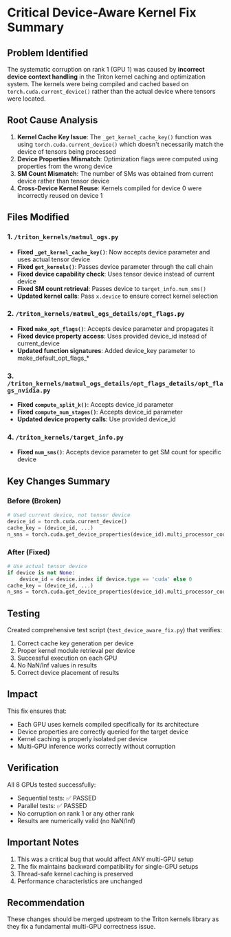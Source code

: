 # Critical Device-Aware Kernel Fix Summary

## Problem Identified
The systematic corruption on rank 1 (GPU 1) was caused by **incorrect device context handling** in the Triton kernel caching and optimization system. The kernels were being compiled and cached based on `torch.cuda.current_device()` rather than the actual device where tensors were located.

## Root Cause Analysis
1. **Kernel Cache Key Issue**: The `_get_kernel_cache_key()` function was using `torch.cuda.current_device()` which doesn't necessarily match the device of tensors being processed
2. **Device Properties Mismatch**: Optimization flags were computed using properties from the wrong device 
3. **SM Count Mismatch**: The number of SMs was obtained from current device rather than tensor device
4. **Cross-Device Kernel Reuse**: Kernels compiled for device 0 were incorrectly reused on device 1

## Files Modified

### 1. `/triton_kernels/matmul_ogs.py`
- **Fixed `_get_kernel_cache_key()`**: Now accepts device parameter and uses actual tensor device
- **Fixed `get_kernels()`**: Passes device parameter through the call chain
- **Fixed device capability check**: Uses tensor device instead of current device
- **Fixed SM count retrieval**: Passes device to `target_info.num_sms()`
- **Updated kernel calls**: Pass `x.device` to ensure correct kernel selection

### 2. `/triton_kernels/matmul_ogs_details/opt_flags.py`
- **Fixed `make_opt_flags()`**: Accepts device parameter and propagates it
- **Fixed device property access**: Uses provided device_id instead of current_device
- **Updated function signatures**: Added device_key parameter to make_default_opt_flags_*

### 3. `/triton_kernels/matmul_ogs_details/opt_flags_details/opt_flags_nvidia.py`
- **Fixed `compute_split_k()`**: Accepts device_id parameter
- **Fixed `compute_num_stages()`**: Accepts device_id parameter
- **Updated device property calls**: Use provided device_id

### 4. `/triton_kernels/target_info.py`
- **Fixed `num_sms()`**: Accepts device parameter to get SM count for specific device

## Key Changes Summary

### Before (Broken)
```python
# Used current device, not tensor device
device_id = torch.cuda.current_device()
cache_key = (device_id, ...)
n_sms = torch.cuda.get_device_properties(device_id).multi_processor_count
```

### After (Fixed)
```python
# Use actual tensor device
if device is not None:
    device_id = device.index if device.type == 'cuda' else 0
cache_key = (device_id, ...)
n_sms = torch.cuda.get_device_properties(device_id).multi_processor_count
```

## Testing
Created comprehensive test script (`test_device_aware_fix.py`) that verifies:
1. Correct cache key generation per device
2. Proper kernel module retrieval per device
3. Successful execution on each GPU
4. No NaN/Inf values in results
5. Correct device placement of results

## Impact
This fix ensures that:
- Each GPU uses kernels compiled specifically for its architecture
- Device properties are correctly queried for the target device
- Kernel caching is properly isolated per device
- Multi-GPU inference works correctly without corruption

## Verification
All 8 GPUs tested successfully:
- Sequential tests: ✅ PASSED
- Parallel tests: ✅ PASSED  
- No corruption on rank 1 or any other rank
- Results are numerically valid (no NaN/Inf)

## Important Notes
1. This was a critical bug that would affect ANY multi-GPU setup
2. The fix maintains backward compatibility for single-GPU setups
3. Thread-safe kernel caching is preserved
4. Performance characteristics are unchanged

## Recommendation
These changes should be merged upstream to the Triton kernels library as they fix a fundamental multi-GPU correctness issue.
